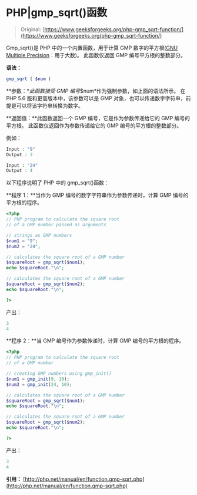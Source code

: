 # PHP|gmp_sqrt()函数

> Original: [https://www.geeksforgeeks.org/php-gmp_sqrt-function/](https://www.geeksforgeeks.org/php-gmp_sqrt-function/)

Gmp_sqrt()是 PHP 中的一个内置函数，用于计算 GMP 数字的平方根([GNU Multiple Precision](https://en.wikipedia.org/wiki/GNU_Multiple_Precision_Arithmetic_Library)：用于大数)。 此函数仅返回 GMP 编号平方根的整数部分。

**语法：**

```php
gmp_sqrt ( $num )
```

**参数：**此函数接受 GMP 编号*$num*作为强制参数，如上面的语法所示。 在 PHP 5.6 版和更高版本中，该参数可以是 GMP 对象，也可以传递数字字符串，前提是可以将该字符串转换为数字。

**返回值：**此函数返回一个 GMP 编号，它是作为参数传递给它的 GMP 编号的平方根。 此函数仅返回作为参数传递给它的 GMP 编号的平方根的整数部分。

例如：

```php
Input : "9"
Output : 3

Input : "24"
Output : 4

```

以下程序说明了 PHP 中的 gmp_sqrt()函数：

**程序 1：**当作为 GMP 编号的数字字符串作为参数传递时，计算 GMP 编号的平方根的程序。

```php
<?php
// PHP program to calculate the square root 
// of a GMP number passed as arguments 

// strings as GMP numbers 
$num1 = "9";
$num2 = "24";

// calculates the square root of a GMP number
$squareRoot = gmp_sqrt($num1);
echo $squareRoot."\n";

// calculates the square root of a GMP number
$squareRoot = gmp_sqrt($num2);
echo $squareRoot."\n";

?>
```

产出：

```php
3
4

```

**程序 2：**当 GMP 编号作为参数传递时，计算 GMP 编号的平方根的程序。

```php
<?php
// PHP program to calculate the square root 
// of a GMP number

// creating GMP numbers using gmp_init()
$num1 = gmp_init(9, 10);
$num2 = gmp_init(24, 10);

// calculates the square root of a GMP number
$squareRoot = gmp_sqrt($num1);
echo $squareRoot."\n";

// calculates the square root of a GMP number
$squareRoot = gmp_sqrt($num2);
echo $squareRoot."\n";

?>
```

产出：

```php
3
4

```

**引用：**
[http://php.net/manual/en/function.gmp-sqrt.php](http://php.net/manual/en/function.gmp-sqrt.php)